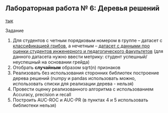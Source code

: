 ## Лабораторная работа № 6: Деревья решений 

[тык](https://github.com/avolidaga/lab6-ais)


Задание

1. Для студентов с четным порядковым номером в группе – датасет с [классификацией грибов](https://archive.ics.uci.edu/ml/datasets/Mushroom), а нечетным – [датасет с данными про оценки студентов инженерного и педагогического факультетов](https://archive.ics.uci.edu/dataset/856/higher+education+students+performance+evaluation) (для данного датасета нужно ввести метрику: студент успешный/неуспешный на основании грейда)
2. Отобрать **случайным** образом sqrt(n) признаков
3. Реализовать без использования сторонних библиотек построение дерева решений (numpy и pandas использовать можно, использовать списки для реализации  дерева - нельзя)
4. Провести оценку реализованного алгоритма с использованием Accuracy, precision и recall
5. Построить AUC-ROC и AUC-PR (в пунктах 4 и 5 использовать библиотеки нельзя)
